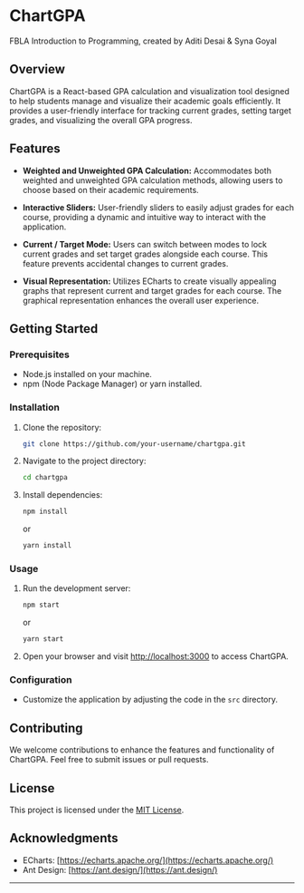 # ChartGPA
FBLA Introduction to Programming, created by
Aditi Desai & Syna Goyal

## Overview

ChartGPA is a React-based GPA calculation and visualization tool designed to help students manage and visualize their academic goals efficiently. It provides a user-friendly interface for tracking current grades, setting target grades, and visualizing the overall GPA progress.

## Features

- **Weighted and Unweighted GPA Calculation:** Accommodates both weighted and unweighted GPA calculation methods, allowing users to choose based on their academic requirements.

- **Interactive Sliders:** User-friendly sliders to easily adjust grades for each course, providing a dynamic and intuitive way to interact with the application.

- **Current / Target Mode:** Users can switch between modes to lock current grades and set target grades alongside each course. This feature prevents accidental changes to current grades.

- **Visual Representation:** Utilizes ECharts to create visually appealing graphs that represent current and target grades for each course. The graphical representation enhances the overall user experience.

## Getting Started

### Prerequisites

- Node.js installed on your machine.
- npm (Node Package Manager) or yarn installed.

### Installation

1. Clone the repository:

    ```bash
    git clone https://github.com/your-username/chartgpa.git
    ```

2. Navigate to the project directory:

    ```bash
    cd chartgpa
    ```

3. Install dependencies:

    ```bash
    npm install
    ```

    or

    ```bash
    yarn install
    ```

### Usage

1. Run the development server:

    ```bash
    npm start
    ```

    or

    ```bash
    yarn start
    ```

2. Open your browser and visit [http://localhost:3000](http://localhost:3000) to access ChartGPA.

### Configuration

- Customize the application by adjusting the code in the `src` directory.

## Contributing

We welcome contributions to enhance the features and functionality of ChartGPA. Feel free to submit issues or pull requests.

## License

This project is licensed under the [MIT License](LICENSE).

## Acknowledgments

- ECharts: [https://echarts.apache.org/](https://echarts.apache.org/)
- Ant Design: [https://ant.design/](https://ant.design/)

---